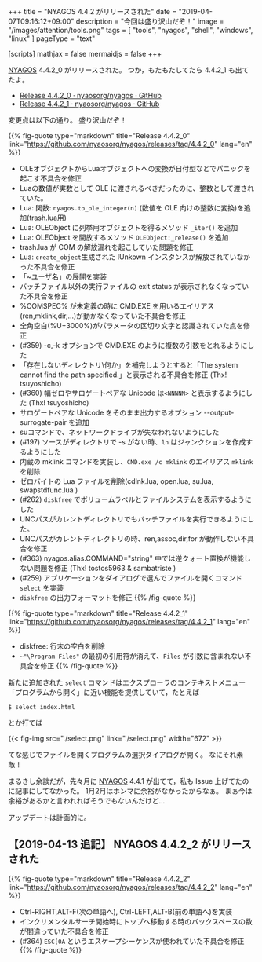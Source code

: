 +++
title = "NYAGOS 4.4.2 がリリースされた"
date = "2019-04-07T09:16:12+09:00"
description = "今回は盛り沢山だぞ！"
image = "/images/attention/tools.png"
tags  = [ "tools", "nyagos", "shell", "windows", "linux" ]
pageType = "text"

[scripts]
  mathjax = false
  mermaidjs = false
+++

[NYAGOS] 4.4.2_0 がリリースされた。
つか，もたもたしてたら 4.4.2_1 も出てたよ。

- [Release 4.4.2_0 · nyaosorg/nyagos · GitHub](https://github.com/nyaosorg/nyagos/releases/tag/4.4.2_0)
- [Release 4.4.2_1 · nyaosorg/nyagos · GitHub](https://github.com/nyaosorg/nyagos/releases/tag/4.4.2_1)

変更点は以下の通り。
盛り沢山だぞ！

{{% fig-quote type="markdown" title="Release 4.4.2_0" link="https://github.com/nyaosorg/nyagos/releases/tag/4.4.2_0" lang="en" %}}
- OLEオブジェクトからLuaオブジェクトへの変換が日付型などでパニックを起こす不具合を修正
- Luaの数値が実数として OLE に渡されるべきだったのに、整数として渡されていた。
- Lua: 関数: `nyagos.to_ole_integer(n)` (数値を OLE 向けの整数に変換)を追加(trash.lua用)
- Lua: OLEObject に列挙用オブジェクトを得るメソッド `_iter()` を追加
- Lua: OLEObject を開放するメソッド `OLEObject:_release()` を追加
- trash.lua が COM の解放漏れを起こしていた問題を修正
- Lua: `create_object`生成された IUnkown インスタンスが解放されていなかった不具合を修正
- 「~ユーザ名」の展開を実装
- バッチファイル以外の実行ファイルの exit status が表示されなくなっていた不具合を修正
- %COMSPEC% が未定義の時に CMD.EXE を用いるエイリアス(ren,mklink,dir,...)が動かなくなっていた不具合を修正
- 全角空白(%U+3000%)がパラメータの区切り文字と認識されていた点を修正
- (#359) -c,-k オプションで CMD.EXE のように複数の引数をとれるようにした
- 「存在しないディレクトリ\何か」を補完しようとすると「The system cannot find the path specified.」と表示される不具合を修正 (Thx! tsuyoshicho)
- (#360) 幅ゼロやサロゲートペアな Unicode は`<NNNNN>` と表示するようにした (Thx! tsuyoshicho)
- サロゲートペアな Unicode をそのまま出力するオプション --output-surrogate-pair を追加
- suコマンドで、ネットワークドライブが失なわれないようにした
- (#197) ソースがディレクトリで -s がない時、`ln` はジャンクションを作成するようにした
- 内蔵の mklink コマンドを実装し、`CMD.exe /c mklink` のエイリアス `mklink` を削除
- ゼロバイトの Lua ファイルを削除(cdlnk.lua, open.lua, su.lua, swapstdfunc.lua )
- (#262) `diskfree` でボリュームラベルとファイルシステムを表示するようにした
- UNCパスがカレントディレクトリでもバッチファイルを実行できるようにした。
- UNCパスがカレントディレクトリの時、ren,assoc,dir,for が動作しない不具合を修正
- (#363) nyagos.alias.COMMAND="string" 中では逆クォート置換が機能しない問題を修正 (Thx! tostos5963 & sambatriste )
- (#259) アプリケーションをダイアログで選んでファイルを開くコマンド `select` を実装
- `diskfree` の出力フォーマットを修正
{{% /fig-quote %}}

{{% fig-quote type="markdown" title="Release 4.4.2_1" link="https://github.com/nyaosorg/nyagos/releases/tag/4.4.2_1" lang="en" %}}
- diskfree: 行末の空白を削除
- `~"\Program Files"` の最初の引用符が消えて、`Files` が引数に含まれない不具合を修正
{{% /fig-quote %}}

新たに追加された `select` コマンドはエクスプローラのコンテキストメニュー「プログラムから開く」に近い機能を提供していて，たとえば

```text
$ select index.html
```

とか打てば

{{< fig-img src="./select.png" link="./select.png" width="672" >}}

てな感じでファイルを開くプログラムの選択ダイアログが開く。
なにそれ素敵！

まるきし余談だが，先々月に [NYAGOS] 4.4.1 が出てて，私も Issue 上げてたのに記事にしてなかった。
1月2月はホンマに余裕がなかったからなぁ。
まぁ今は余裕があるかと言われればそうでもないんだけど...

アップデートは計画的に。

## 【2019-04-13 追記】 NYAGOS 4.4.2_2 がリリースされた

{{% fig-quote type="markdown" title="Release 4.4.2_2" link="https://github.com/nyaosorg/nyagos/releases/tag/4.4.2_2" lang="en" %}}
- Ctrl-RIGHT,ALT-F(次の単語へ), Ctrl-LEFT,ALT-B(前の単語へ)を実装
- インクリメンタルサーチ開始時にトップへ移動する時のバックスペースの数が間違っていた不具合を修正
- (#364) `ESC[0A` というエスケープシーケンスが使われていた不具合を修正
{{% /fig-quote %}}

[NYAGOS]: https://github.com/nyaosorg/nyagos/ "nyaosorg/nyagos: NYAGOS - The hybrid UNIXLike Commandline Shell for Windows"
